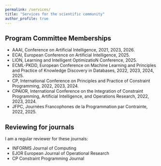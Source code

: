 ```yaml
---
permalink: /services/
title: "Services for the scientific community"
author_profile: true
---
```


Program Committee Memberships
-----------------------------

- AAAI, Conference on Artificial Intelligence, 2021, 2023, 2026.
- ECAI, European Conference on Artificial Intelligence, 2025.
- LION, Learning and Intelligent OptimizatioN Conference, 2025.
- ECML-PKDD, European Conference on Machine Learning and Principles and Practice of Knowledge Discovery in Databases, 2022, 2023, 2024, 2025.
- CP, International Conference on Principles and Practice of Constraint Programming, 2022, 2023, 2024.
- CPAIOR, International Conference on the Integration of Constraint Programming, Artificial Intelligence, and Operations Research, 2022, 2023, 2024.
- JFPC, Journées Francophones de la Programmation par Contrainte, 2022, 2025.

Reviewing for journals
----------------------

I am a regular reviewer for these journals:
- INFORMS Journal of Computing
- EJOR European Journal of Operational Research
- CP Constraint Programming Journal